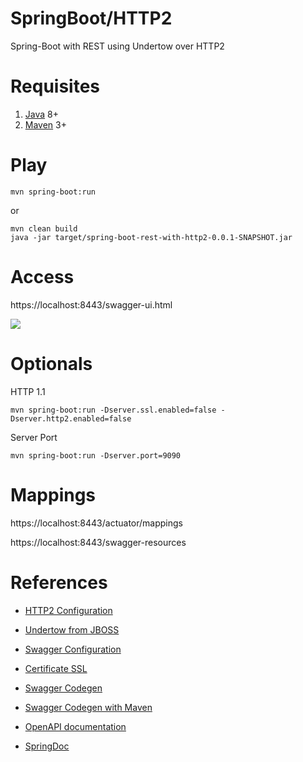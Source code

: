 # SpringBoot/HTTP2

Spring-Boot with REST using Undertow over HTTP2 

# Requisites

1. [Java](http://www.oracle.com/technetwork/java/javase/downloads/jdk8-downloads-2133151.html) 8+
2. [Maven](https://maven.apache.org/download.cgi) 3+

# Play

```shell
mvn spring-boot:run
```

or

```shell
mvn clean build
java -jar target/spring-boot-rest-with-http2-0.0.1-SNAPSHOT.jar
```

# Access

https://localhost:8443/swagger-ui.html


![](doc/swagger-amadeus.png)

# Optionals

HTTP 1.1

```shell
mvn spring-boot:run -Dserver.ssl.enabled=false -Dserver.http2.enabled=false
```

Server Port

```shell
mvn spring-boot:run -Dserver.port=9090
```

# Mappings

https://localhost:8443/actuator/mappings

https://localhost:8443/swagger-resources


# References

* [HTTP2 Configuration](http://www.baeldung.com/spring-boot-application-configuration)

* [Undertow from JBOSS](http://undertow.io)

* [Swagger Configuration](http://www.baeldung.com/swagger-2-documentation-for-spring-rest-api)

* [Certificate SSL](https://www.thomasvitale.com/https-spring-boot-ssl-certificate)

* [Swagger Codegen](https://github.com/swagger-api/swagger-codegen)

* [Swagger Codegen with Maven](https://www.clianz.com/2016/05/29/java-mvc-swagger-gen/)

* [OpenAPI documentation](https://www.baeldung.com/spring-rest-openapi-documentation)

* [SpringDoc](https://springdoc.org/springdoc-properties.html)
